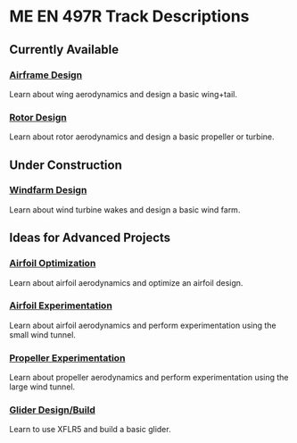 # ME EN 497R Track Descriptions


## Currently Available

### [Airframe Design](airframe_design.md)
Learn about wing aerodynamics and design a basic wing+tail.

### [Rotor Design](rotor_design.md)
Learn about rotor aerodynamics and design a basic propeller or turbine.


## Under Construction

### [Windfarm Design](windfarm_design.md)
Learn about wind turbine wakes and design a basic wind farm.


## Ideas for Advanced Projects

### [Airfoil Optimization](airfoil_optimization.md)
Learn about airfoil aerodynamics and optimize an airfoil design.

### [Airfoil Experimentation](airfoil_experimentation.md)
Learn about airfoil aerodynamics and perform experimentation using the small wind tunnel.
### [Propeller Experimentation](propeller_experimentation.md)
Learn about propeller aerodynamics and perform experimentation using the large wind tunnel.

### [Glider Design/Build](glider_db.md)
Learn to use XFLR5 and build a basic glider.
